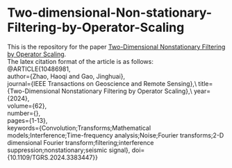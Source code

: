 # Two-dimensional-Non-stationary-Filtering-by-Operator-Scaling
This is the repository for the paper [Two-Dimensional Nonstationary Filtering by Operator Scaling](https://doi.org/10.1109/TGRS.2024.3383447).\
The latex citation format of the article is as follows:\
@ARTICLE{10486981,\
  author={Zhao, Haoqi and Gao, Jinghuai},\
  journal={IEEE Transactions on Geoscience and Remote Sensing},\ 
  title={Two-Dimensional Nonstationary Filtering by Operator Scaling},\ 
  year={2024},\
  volume={62},\
  number={},\
  pages={1-13},\
  keywords={Convolution;Transforms;Mathematical models;Interference;Time-frequency analysis;Noise;Fourier transforms;2-D dimensional Fourier transform;filtering;interference suppression;nonstationary;seismic signal},
  doi={10.1109/TGRS.2024.3383447}}
